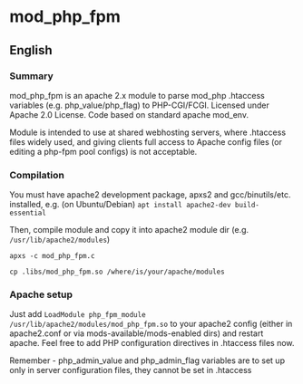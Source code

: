 # mod_php_fpm

## English

### Summary

mod_php_fpm is an apache 2.x module to parse mod_php .htaccess variables (e.g. php_value/php_flag) to PHP-CGI/FCGI. Licensed under Apache 2.0 License. Code based on standard apache mod_env.

Module is intended to use at shared webhosting servers, where .htaccess files widely used, and giving clients full access to Apache config files (or editing a php-fpm pool configs) is not acceptable.

### Compilation

You must have apache2 development package, apxs2 and gcc/binutils/etc. installed, e.g. (on Ubuntu/Debian)
`apt install apache2-dev build-essential`

Then, compile module and copy it into apache2 module dir (e.g. `/usr/lib/apache2/modules`)

`apxs -c mod_php_fpm.c`

`cp .libs/mod_php_fpm.so /where/is/your/apache/modules`

### Apache setup

Just add `LoadModule php_fpm_module /usr/lib/apache2/modules/mod_php_fpm.so` to your apache2 config (either in apache2.conf or via mods-available/mods-enabled dirs) and restart apache. Feel free to add PHP configuration directives in .htaccess files now.

Remember - php_admin_value and php_admin_flag variables are to set up only in server configuration files, they cannot be set in .htaccess

